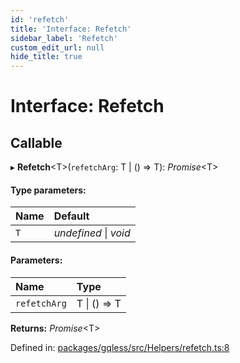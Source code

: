 ```yaml
---
id: 'refetch'
title: 'Interface: Refetch'
sidebar_label: 'Refetch'
custom_edit_url: null
hide_title: true
---
```


# Interface: Refetch

## Callable

▸ **Refetch**<T\>(`refetchArg`: T \| () => T): _Promise_<T\>

#### Type parameters:

| Name | Default               |
| :--- | :-------------------- |
| `T`  | _undefined_ \| _void_ |

#### Parameters:

| Name         | Type         |
| :----------- | :----------- |
| `refetchArg` | T \| () => T |

**Returns:** _Promise_<T\>

Defined in: [packages/gqless/src/Helpers/refetch.ts:8](https://github.com/PabloSzx/gqless/blob/master/packages/gqless/src/Helpers/refetch.ts#L8)
